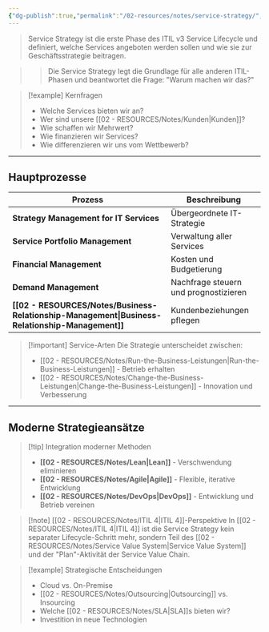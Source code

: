 ```yaml
---
{"dg-publish":true,"permalink":"/02-resources/notes/service-strategy/","tags":["informatik/management","GFN/LF06"],"noteIcon":"","updated":"2025-10-24T12:52:36.580+02:00"}
---
```



>Service Strategy ist die erste Phase des ITIL v3 Service Lifecycle und definiert, welche Services angeboten werden sollen und wie sie zur Geschäftsstrategie beitragen.

>>Die Service Strategy legt die Grundlage für alle anderen ITIL-Phasen und beantwortet die Frage: "Warum machen wir das?"

>[!example] Kernfragen
>- Welche Services bieten wir an?
>- Wer sind unsere [[02 - RESOURCES/Notes/Kunden\|Kunden]]?
>- Wie schaffen wir Mehrwert?
>- Wie finanzieren wir Services?
>- Wie differenzieren wir uns vom Wettbewerb?

---

## Hauptprozesse

|Prozess|Beschreibung|
|---|---|
|**Strategy Management for IT Services**|Übergeordnete IT-Strategie|
|**Service Portfolio Management**|Verwaltung aller Services|
|**Financial Management**|Kosten und Budgetierung|
|**Demand Management**|Nachfrage steuern und prognostizieren|
|**[[02 - RESOURCES/Notes/Business-Relationship-Management\|Business-Relationship-Management]]**|Kundenbeziehungen pflegen|

>[!important] Service-Arten
>Die Strategie unterscheidet zwischen:
>- [[02 - RESOURCES/Notes/Run-the-Business-Leistungen\|Run-the-Business-Leistungen]] - Betrieb erhalten
>- [[02 - RESOURCES/Notes/Change-the-Business-Leistungen\|Change-the-Business-Leistungen]] - Innovation und Verbesserung

---

## Moderne Strategieansätze

>[!tip] Integration moderner Methoden
>- **[[02 - RESOURCES/Notes/Lean\|Lean]]** - Verschwendung eliminieren
>- **[[02 - RESOURCES/Notes/Agile\|Agile]]** - Flexible, iterative Entwicklung
>- **[[02 - RESOURCES/Notes/DevOps\|DevOps]]** - Entwicklung und Betrieb vereinen

>[!note] [[02 - RESOURCES/Notes/ITIL 4\|ITIL 4]]-Perspektive
>In [[02 - RESOURCES/Notes/ITIL 4\|ITIL 4]] ist die Service Strategy kein separater Lifecycle-Schritt mehr, sondern Teil des [[02 - RESOURCES/Notes/Service Value System\|Service Value System]] und der "Plan"-Aktivität der Service Value Chain.

>[!example] Strategische Entscheidungen
>- Cloud vs. On-Premise
>- [[02 - RESOURCES/Notes/Outsourcing\|Outsourcing]] vs. Insourcing
>- Welche [[02 - RESOURCES/Notes/SLA\|SLA]]s bieten wir?
>- Investition in neue Technologien
